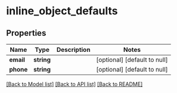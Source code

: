 # inline_object_defaults

## Properties
Name | Type | Description | Notes
------------ | ------------- | ------------- | -------------
**email** | **string** |  | [optional] [default to null]
**phone** | **string** |  | [optional] [default to null]

[[Back to Model list]](../README.md#documentation-for-models) [[Back to API list]](../README.md#documentation-for-api-endpoints) [[Back to README]](../README.md)



